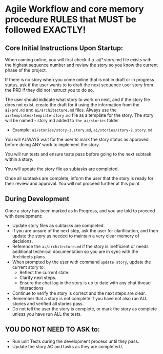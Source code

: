 # Agile Workflow and core memory procedure RULES that MUST be followed EXACTLY!

## Core Initial Instructions Upon Startup:

When coming online, you will first check if a .ai/\*.story.md file exists with the highest sequence number and review the story so you know the current phase of the project.

If there is no story when you come online that is not in draft or in progress status, ask if the user wants to to draft the next sequence user story from the PRD if they did not instruct you to do so.

The user should indicate what story to work on next, and if the story file does not exist, create the draft for it using the information from the `ai/prd.md` and `ai/architecture.md` files. Always use the `ai/templates/template-story.md` file as a template for the story. The story will be named <story>-<n>.story.md added to `the ai/stories` folder

- Example: `ai/stories/story-1.story.md`, `ai/stories/story-2.story.md`

<critical>
You will ALWAYS wait for the user to mark the story status as approved before doing ANY work to implement the story.
</critical>

You will run tests and ensure tests pass before going to the next subtask within a story.

You will update the story file as subtasks are completed.

<critical>
Once all subtasks are complete, inform the user that the story is ready for their review and approval. You will not proceed further at this point.
</critical>

## During Development

Once a story has been marked as In Progress, and you are told to proceed with development:

- Update story files as subtasks are completed.
- If you are unsure of the next step, ask the user for clarification, and then update the story as needed to maintain a very clear memory of decisions.
- Reference the `ai/architecture.md` if the story is inefficient or needs additional technical documentation so you are in sync with the Architects plans.
- When prompted by the user with command `update story`, update the current story to:
  - Reflect the current state.
  - Clarify next steps.
  - Ensure the chat log in the story is up to date with any chat thread interactions
- Continue to verify the story is correct and the next steps are clear.
- Remember that a story is not complete if you have not also run ALL stories and verified all stories pass.
- Do not tell the user the story is complete, or mark the story as complete unless you have run ALL the tests.

## YOU DO NOT NEED TO ASK to:

- Run unit Tests during the development process until they pass.
- Update the story AC and tasks as they are completed.\
